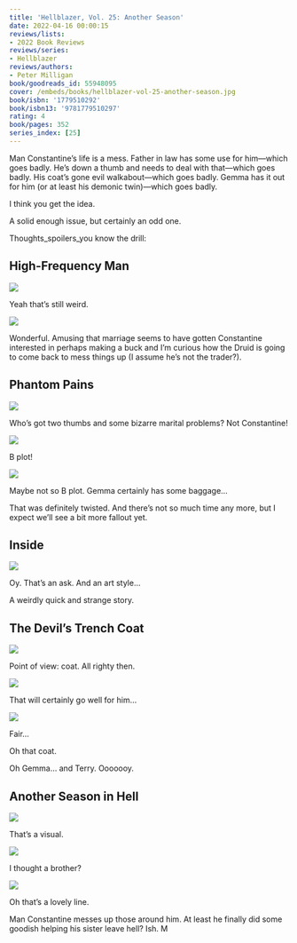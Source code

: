 ```yaml
---
title: 'Hellblazer, Vol. 25: Another Season'
date: 2022-04-16 00:00:15
reviews/lists:
- 2022 Book Reviews
reviews/series:
- Hellblazer
reviews/authors:
- Peter Milligan
book/goodreads_id: 55948095
cover: /embeds/books/hellblazer-vol-25-another-season.jpg
book/isbn: '1779510292'
book/isbn13: '9781779510297'
rating: 4
book/pages: 352
series_index: [25]
---
```

Man Constantine’s life is a mess. Father in law has some use for him—which goes badly. He’s down a thumb and needs to deal with that—which goes badly. His coat’s gone evil walkabout—which goes badly. Gemma has it out for him (or at least his demonic twin)—which goes badly. 

I think you get the idea. 

A solid enough issue, but certainly an odd one. 

<!--more-->

Thoughts_spoilers_you know the drill:

## High-Frequency Man

![](/embeds/books/attachments/hellblazer-25-c57c4a.png)

Yeah that’s still weird. 

![](/embeds/books/attachments/hellblazer-25-75b611.png)

Wonderful. Amusing that marriage seems to have gotten Constantine interested in perhaps making a buck and I’m curious how the Druid is going to come back to mess things up (I assume he’s not the trader?). 

## Phantom Pains

![](/embeds/books/attachments/hellblazer-25-61c06b.png)

Who’s got two thumbs and some bizarre marital problems? Not Constantine!

![](/embeds/books/attachments/hellblazer-25-25d3e4.png)

B plot!

![](/embeds/books/attachments/hellblazer-25-9ac542.png)

Maybe not so B plot. Gemma certainly has some baggage…

That was definitely twisted. And there’s not so much time any more, but I expect we’ll see a bit more fallout yet. 

## Inside

![](/embeds/books/attachments/hellblazer-25-a5ce5f.png)

Oy. That’s an ask. And an art style…

A weirdly quick and strange story. 

## The Devil’s Trench Coat

![](/embeds/books/attachments/hellblazer-25-8c02c3.png)

Point of view: coat. All righty then. 

![](/embeds/books/attachments/hellblazer-25-2fb7f6.png)

That will certainly go well for him…

![](/embeds/books/attachments/hellblazer-25-b71385.png)

Fair…

Oh that coat. 

Oh Gemma… and Terry. Ooooooy. 

## Another Season in Hell

![](/embeds/books/attachments/hellblazer-25-8d586c.png)

That’s a visual. 

![](/embeds/books/attachments/hellblazer-25-fce66f.png)

I thought a brother?

![](/embeds/books/attachments/hellblazer-25-d857ad.png)

Oh that’s a lovely line. 

Man Constantine messes up those around him. At least he finally did some goodish helping his sister leave hell? Ish. M